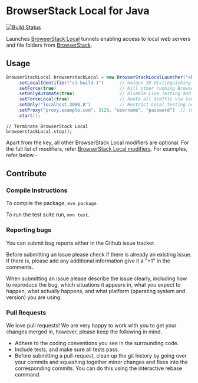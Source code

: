 # BrowserStack Local for Java

[![Build Status](https://travis-ci.org/browserstack/browserstack-local-java.svg?branch=master)](https://travis-ci.org/browserstack/browserstack-local-java)

Launches [BrowserStack Local](https://www.browserstack.com/local-testing) tunnels enabling access to local web servers and file folders from [BrowserStack](https://www.browserstack.com).


## Usage

``` java
BrowserStackLocal browserstackLocal = new BrowserStackLocalLauncher("<browserstack-accesskey>")
    .setLocalIdentifier("ci-build-1")      // Unique ID distinguishing multiple simultaneous local testing connections
    .setForce(true)                        // Kill other running BrowserStackLocal instances before launch
    .setOnlyAutomate(true)                 // Disable Live Testing and Screenshots, just test Automate
    .setForceLocal(true)                   // Route all traffic via local machine
    .setOnly("localhost,3000,0")           // Restrict Local Testing access to specified local servers and/or folders
    .setProxy("proxy.example.com", 3128, "username", "password")  // (optional) Network proxy used to access www.browserstack.com
    .start();
```

```
// Terminate BrowserStack Local
browserstackLocal.stop();
```

Apart from the key, all other BrowserStack Local modifiers are optional. For the full list of modifiers, refer [BrowserStack Local modifiers](https://www.browserstack.com/local-testing#modifiers). For examples, refer below -

## Contribute

### Compile Instructions

To compile the package, `mvn package`.

To run the test suite run, `mvn test`.

### Reporting bugs

You can submit bug reports either in the Github issue tracker.

Before submitting an issue please check if there is already an existing issue. If there is, please add any additional information give it a "+1" in the comments.

When submitting an issue please describe the issue clearly, including how to reproduce the bug, which situations it appears in, what you expect to happen, what actually happens, and what platform (operating system and version) you are using.

### Pull Requests

We love pull requests! We are very happy to work with you to get your changes merged in, however, please keep the following in mind.

* Adhere to the coding conventions you see in the surrounding code.
* Include tests, and make sure all tests pass.
* Before submitting a pull-request, clean up the git history by going over your commits and squashing together minor changes and fixes into the corresponding commits. You can do this using the interactive rebase command.
